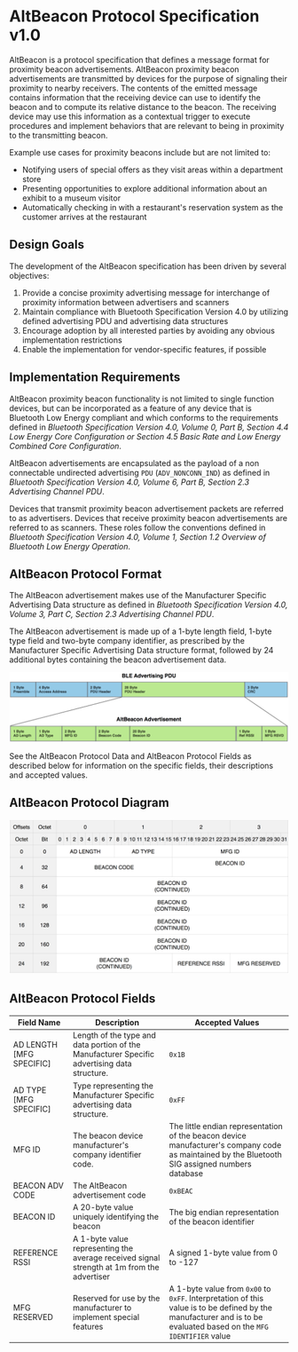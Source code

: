 # AltBeacon Protocol Specification v1.0

AltBeacon is a protocol specification that defines a message format for proximity beacon advertisements. AltBeacon proximity beacon advertisements are transmitted by devices for the purpose of signaling their proximity to nearby receivers. The contents of the emitted message contains information that the receiving device can use to identify the beacon and to compute its relative distance to the beacon. The receiving device may use this information as a contextual trigger to execute procedures and implement behaviors that are relevant to being in proximity to the transmitting beacon.

Example use cases for proximity beacons include but are not limited to:

* Notifying users of special offers as they visit areas within a department store
* Presenting opportunities to explore additional information about an exhibit to a museum visitor
* Automatically checking in with a restaurant's reservation system as the customer arrives at the restaurant

## Design Goals

The development of the AltBeacon specification has been driven by several objectives:

1. Provide a concise proximity advertising message for interchange of proximity information between advertisers and scanners
1. Maintain compliance with Bluetooth Specification Version 4.0 by utilizing defined advertising PDU and advertising data structures
1. Encourage adoption by all interested parties by avoiding any obvious implementation restrictions
1. Enable the implementation for vendor-specific features, if possible


## Implementation Requirements


AltBeacon proximity beacon functionality is not limited to single function devices, but can be incorporated as a feature of any device that is Bluetooth Low Energy compliant and which conforms to the requirements defined in _Bluetooth Specification Version 4.0, Volume 0, Part B, Section 4.4 Low Energy Core Configuration or Section 4.5 Basic Rate and Low Energy Combined Core Configuration_.

AltBeacon advertisements are encapsulated as the payload of a non connectable undirected advertising `PDU` (`ADV_NONCONN_IND`) as defined in _Bluetooth Specification Version 4.0, Volume 6, Part B, Section 2.3 Advertising Channel PDU_.

Devices that transmit proximity beacon advertisement packets are referred to as advertisers. Devices that receive proximity beacon advertisements are referred to as scanners. These roles follow the conventions defined in _Bluetooth Specification Version 4.0, Volume 1, Section 1.2 Overview of Bluetooth Low Energy Operation_.

## AltBeacon Protocol Format

The AltBeacon advertisement makes use of the Manufacturer Specific Advertising Data structure as defined in _Bluetooth Specification Version 4.0, Volume 3, Part C, Section 2.3 Advertising Channel PDU_.

The AltBeacon advertisement is made up of a 1-byte length field, 1-byte type field and two-byte company identifier, as prescribed by the Manufacturer Specific Advertising Data structure format, followed by 24 additional bytes containing the beacon advertisement data.

![Exploded View](./altbeacon-spec-exploded-view.png)

See the AltBeacon Protocol Data and AltBeacon Protocol Fields as described below for information on the specific fields, their descriptions and accepted values.

## AltBeacon Protocol Diagram

![AltBeacon Protocol Format](./altbeacon-protocol-diagram.png)

## AltBeacon Protocol Fields

Field Name               |  Description                                                                                 | Accepted Values
------------------------ | -------------------------------------------------------------------------------------------- | ---------------
AD LENGTH [MFG SPECIFIC] | Length of the type and data portion of the Manufacturer Specific advertising data structure. | `0x1B`
AD TYPE [MFG SPECIFIC]   | Type representing the Manufacturer Specific advertising data structure.                      | `0xFF`
MFG ID                   | The beacon device manufacturer's company identifier code.                                    | The little endian representation of the beacon device manufacturer's company code as maintained by the Bluetooth SIG assigned numbers database
BEACON ADV CODE          | The AltBeacon advertisement code                                                             | `0xBEAC`
BEACON ID                | A 20-byte value uniquely identifying the beacon                                              | The big endian representation of the beacon identifier
REFERENCE RSSI           | A 1-byte value representing the average received signal strength at 1m from the advertiser   | A signed 1-byte value from 0 to -127
MFG RESERVED             | Reserved for use by the manufacturer to implement special features                           | A 1-byte value from `0x00` to `0xFF`. Interpretation of this value is to be defined by the manufacturer and is to be evaluated based on the `MFG IDENTIFIER` value

